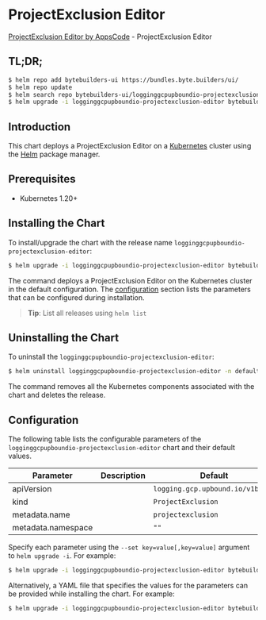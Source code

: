 # ProjectExclusion Editor

[ProjectExclusion Editor by AppsCode](https://byte.builders) - ProjectExclusion Editor

## TL;DR;

```bash
$ helm repo add bytebuilders-ui https://bundles.byte.builders/ui/
$ helm repo update
$ helm search repo bytebuilders-ui/logginggcpupboundio-projectexclusion-editor --version=v0.4.18
$ helm upgrade -i logginggcpupboundio-projectexclusion-editor bytebuilders-ui/logginggcpupboundio-projectexclusion-editor -n default --create-namespace --version=v0.4.18
```

## Introduction

This chart deploys a ProjectExclusion Editor on a [Kubernetes](http://kubernetes.io) cluster using the [Helm](https://helm.sh) package manager.

## Prerequisites

- Kubernetes 1.20+

## Installing the Chart

To install/upgrade the chart with the release name `logginggcpupboundio-projectexclusion-editor`:

```bash
$ helm upgrade -i logginggcpupboundio-projectexclusion-editor bytebuilders-ui/logginggcpupboundio-projectexclusion-editor -n default --create-namespace --version=v0.4.18
```

The command deploys a ProjectExclusion Editor on the Kubernetes cluster in the default configuration. The [configuration](#configuration) section lists the parameters that can be configured during installation.

> **Tip**: List all releases using `helm list`

## Uninstalling the Chart

To uninstall the `logginggcpupboundio-projectexclusion-editor`:

```bash
$ helm uninstall logginggcpupboundio-projectexclusion-editor -n default
```

The command removes all the Kubernetes components associated with the chart and deletes the release.

## Configuration

The following table lists the configurable parameters of the `logginggcpupboundio-projectexclusion-editor` chart and their default values.

|     Parameter      | Description |                   Default                   |
|--------------------|-------------|---------------------------------------------|
| apiVersion         |             | <code>logging.gcp.upbound.io/v1beta1</code> |
| kind               |             | <code>ProjectExclusion</code>               |
| metadata.name      |             | <code>projectexclusion</code>               |
| metadata.namespace |             | <code>""</code>                             |


Specify each parameter using the `--set key=value[,key=value]` argument to `helm upgrade -i`. For example:

```bash
$ helm upgrade -i logginggcpupboundio-projectexclusion-editor bytebuilders-ui/logginggcpupboundio-projectexclusion-editor -n default --create-namespace --version=v0.4.18 --set apiVersion=logging.gcp.upbound.io/v1beta1
```

Alternatively, a YAML file that specifies the values for the parameters can be provided while
installing the chart. For example:

```bash
$ helm upgrade -i logginggcpupboundio-projectexclusion-editor bytebuilders-ui/logginggcpupboundio-projectexclusion-editor -n default --create-namespace --version=v0.4.18 --values values.yaml
```
